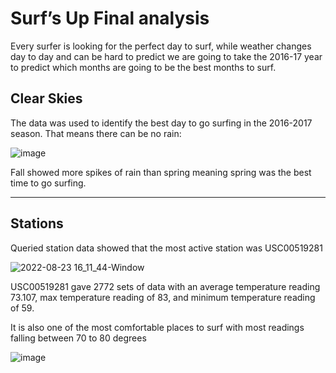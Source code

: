 # Surf’s Up Final analysis

Every surfer is looking for the perfect day to surf, while weather changes day to day and can be hard to predict we are going to take the 2016-17 year to predict which months are going to be the best months to surf.

## Clear Skies

The data was used to identify the best day to go surfing in the 2016-2017 season. That means there can be no rain:

![image](https://user-images.githubusercontent.com/100164773/186255863-1033c1d5-621a-4afb-bcbd-3a48e93d8c20.png)

Fall showed more spikes of rain than spring meaning spring was the best time to go surfing.

<hr>

## Stations

Queried station data showed that the most active station was USC00519281

![2022-08-23 16_11_44-Window](https://user-images.githubusercontent.com/100164773/186256796-54b2004b-1207-4a12-af46-cc8698d5d62b.png)


USC00519281 gave 2772 sets of data with an average temperature reading 73.107, max temperature reading of 83, and minimum temperature reading of 59.

It is also one of the most comfortable places to surf with most readings falling between 70 to 80 degrees

![image](https://user-images.githubusercontent.com/100164773/186257337-42e3ede2-fe90-47d0-9fd4-d5433eb96787.png)

